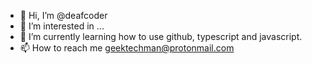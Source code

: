 - 👋 Hi, I’m @deafcoder
- 👀 I’m interested in ...
- 🌱 I’m currently learning how to use github, typescript and javascript.
- 📫 How to reach me geektechman@protonmail.com

<!---
deafcoder/deafcoder is a ✨ special ✨ repository because its `README.md` (this file) appears on your GitHub profile.
You can click the Preview link to take a look at your changes.
--->
